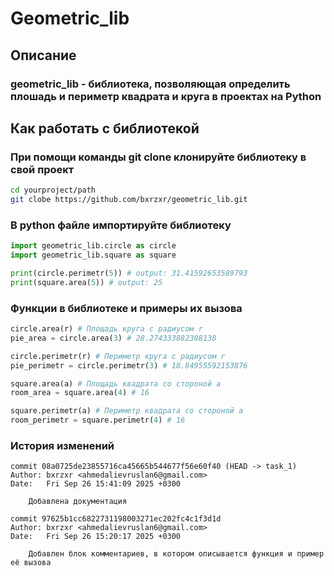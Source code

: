 # Geometric_lib

## Описание

### geometric_lib - библиотека, позволяющая определить плошадь и периметр квадрата и круга в проектах на Python

## Как работать с библиотекой

### При помощи команды git clone клонируйте библиотеку в свой проект

```bash
cd yourproject/path
git clobe https://github.com/bxrzxr/geometric_lib.git

```

### В python файле импортируйте библиотеку

```py
import geometric_lib.circle as circle
import geometric_lib.square as square

print(circle.perimetr(5)) # output: 31.41592653589793
print(square.area(5)) # output: 25
```

### Функции в библиотеке и примеры их вызова

```py
circle.area(r) # Площадь круга с радиусом r
pie_area = circle.area(3) # 28.274333882308138

circle.perimetr(r) # Периметр круга с радиусом r
pie_perimetr = circle.perimetr(3) # 18.84955592153876

square.area(a) # Площадь квадрата со стороной a
room_area = square.area(4) # 16

square.perimetr(a) # Периметр квадрата со стороной a
room_perimetr = square.perimetr(4) # 16
```

### История изменений

```
commit 08a0725de23855716ca45665b544677f56e60f40 (HEAD -> task_1)
Author: bxrzxr <ahmedalievruslan6@gmail.com>
Date:   Fri Sep 26 15:41:09 2025 +0300

    Добавлена документация

commit 97625b1cc6822731198003271ec202fc4c1f3d1d
Author: bxrzxr <ahmedalievruslan6@gmail.com>
Date:   Fri Sep 26 15:20:17 2025 +0300

    Добавлен блок комментариев, в котором описывается функция и пример её вызова
```
